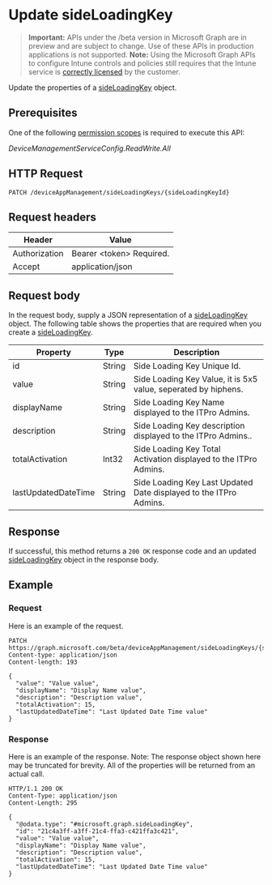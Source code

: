 ﻿# Update sideLoadingKey

> **Important:** APIs under the /beta version in Microsoft Graph are in preview and are subject to change. Use of these APIs in production applications is not supported.
> **Note:** Using the Microsoft Graph APIs to configure Intune controls and policies still requires that the Intune service is [correctly licensed](https://go.microsoft.com/fwlink/?linkid=839381) by the customer.

Update the properties of a [sideLoadingKey](https://developer.microsoft.com/en-us/graph/docs/api-reference/beta/api/resources/intune_onboarding_sideloadingkey.md) object.
## Prerequisites
One of the following [permission scopes](https://developer.microsoft.com/en-us/graph/docs/authorization/permission_scopes) is required to execute this API:

*DeviceManagementServiceConfig.ReadWrite.All*
## HTTP Request
<!-- {
  "blockType": "ignored"
}
-->
```http
PATCH /deviceAppManagement/sideLoadingKeys/{sideLoadingKeyId}
```

## Request headers
|Header|Value|
|---|---|
|Authorization|Bearer &lt;token&gt; Required.|
|Accept|application/json|

## Request body
In the request body, supply a JSON representation of a [sideLoadingKey](https://developer.microsoft.com/en-us/graph/docs/api-reference/beta/api/resources/intune_onboarding_sideloadingkey.md) object.
The following table shows the properties that are required when you create a [sideLoadingKey](https://developer.microsoft.com/en-us/graph/docs/api-reference/beta/api/resources/intune_onboarding_sideloadingkey.md).

|Property|Type|Description|
|---|---|---|
|id|String|Side Loading Key Unique Id.|
|value|String|Side Loading Key Value, it is 5x5 value, seperated by hiphens.|
|displayName|String|Side Loading Key Name displayed to the ITPro Admins.|
|description|String|Side Loading Key description displayed to the ITPro Admins..|
|totalActivation|Int32|Side Loading Key Total Activation displayed to the ITPro Admins.|
|lastUpdatedDateTime|String|Side Loading Key Last Updated Date displayed to the ITPro Admins.|



## Response
If successful, this method returns a `200 OK` response code and an updated [sideLoadingKey](https://developer.microsoft.com/en-us/graph/docs/api-reference/beta/api/resources/intune_onboarding_sideloadingkey.md) object in the response body.

## Example
### Request
Here is an example of the request.
```http
PATCH https://graph.microsoft.com/beta/deviceAppManagement/sideLoadingKeys/{sideLoadingKeyId}
Content-type: application/json
Content-length: 193

{
  "value": "Value value",
  "displayName": "Display Name value",
  "description": "Description value",
  "totalActivation": 15,
  "lastUpdatedDateTime": "Last Updated Date Time value"
}
```

### Response
Here is an example of the response. Note: The response object shown here may be truncated for brevity. All of the properties will be returned from an actual call.
```http
HTTP/1.1 200 OK
Content-Type: application/json
Content-Length: 295

{
  "@odata.type": "#microsoft.graph.sideLoadingKey",
  "id": "21c4a3ff-a3ff-21c4-ffa3-c421ffa3c421",
  "value": "Value value",
  "displayName": "Display Name value",
  "description": "Description value",
  "totalActivation": 15,
  "lastUpdatedDateTime": "Last Updated Date Time value"
}
```



